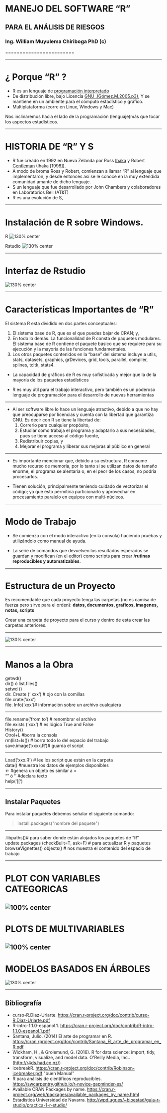 # MANEJO DEL SOFTWARE “R” 


## PARA EL ANÁLISIS DE RIESGOS


### Ing. William Muyulema Chiriboga PhD (c)



========================

---
¿ Porque “R” ?
========================
* R es un lenguaje de [programación interpretado](https://www.ecured.cu/Lenguaje_interpretado)
* De distribución libre, bajo Licencia [GNU .(Gómez.M,2005,p3)](http://www.informatica.us.es/~ramon/articulos/LicenciasSoftware.pdf), Y se mantiene en un ambiente para el cómputo estadístico y gráfico.
* Multiplataforma (corre en Linux, Windows y Mac)

Nos inclinaremos hacia el lado de la programación (lenguaje)más que tocar los aspectos estadísticos.

---
# HISTORIA DE “R” Y  S
* R fue creado en 1992 en Nueva Zelanda por Ross [Ihaka](https://en.wikipedia.org/wiki/Ross_Ihaka) y Robert [Gentleman](https://en.wikipedia.org/wiki/Robert_Gentleman_(statistician)) (Ihaka [1998]).
* A modo de broma Ross y Robert, comienzan a llamar “R” al lenguaje que implementaron, y desde entonces así se le conoce en la muy extendida comunidad amante de dicho lenguaje. 
* S un lenguaje que fue desarrollado por John Chambers y colaboradores en Laboratorios Bell (AT&T)
*  R es una evolución de S,

---

# Instalación de R sobre Windows.
R
![130% center](../image/R.png)

Rstudio
![130% center](../image/Rstudio.png)

---

# Interfaz de Rstudio

![130% center](../image/interfaz.png)

---
# Características Importantes de “R”
El sistema R esta dividido en dos partes conceptuales: 
1) El sistema base de R, que es el que puedes bajar de 	CRAN; y, 
2) En todo lo demás. La funcionalidad de R consta de paquetes modulares. El sistema base de R contiene 	el paquete básico que se requiere para su ejecución y la mayoría de las funciones fundamentales. 
3) Los otros paquetes contenidos en 	la “base” del sistema incluye a utils, stats, datasets, graphics, grDevices, grid, tools, parallel, compiler, splines, tcltk, stats4.

* La capacidad de gráficos de R es muy sofisticada y mejor que la de la mayoría de los paquetes estadísticos

* R es muy útil para el trabajo interactivo, pero también es un poderoso lenguaje de programación para el desarrollo de nuevas herramientas
---
* Al ser software libre lo hace un lenguaje atractivo, debido a que no hay que preocuparse por licencias y cuenta con la libertad que garantiza GNU. Es decir con R se tiene la libertad de: 
  1) 	Correrlo para cualquier propósito, 
  2) 	Estudiar como trabaja el programa y adaptarlo a sus necesidades, pues se tiene acceso al código fuente, 
  3) 	Redistribuir copias, y 
  4) 	Mejorar el programa y liberar sus mejoras al público en general

---
* Es importante mencionar que, debido a su estructura, R consume mucho recurso de memoria, por lo tanto si se utilizan datos de tamaño enorme, el programa se alentaría o, en el peor de los casos, no podría procesarlos.

* Tienen solución, principalmente teniendo cuidado de vectorizar el código; ya que esto permitiría particionarlo y aprovechar en procesamiento paralelo en equipos con multi-núcleos.

---
# Modo de Trabajo
* Se comienza con el modo interactivo (en la consola) haciendo pruebas y utilizándolo como manual de ayuda.

* La serie de comandos que devuelven los resultados esperados se guardan y modifican (en el editor) como scripts para crear /**rutinas reproducibles y automatizables**.


---

# Estructura de un Proyecto

Es recomendable que cada proyecto tenga las carpetas (no es camisa de fuerza pero sirve para el orden):
__datos, documentos, graficos, imagenes, notas, scripts__

Crear una carpeta de proyecto para el curso y dentro de esta crear las carpetas anteriores.

--- 
![130% center](../image/estructura.png)
 
 ---

# Manos a la Obra

getwd()  
dir() ó list.files()  
setwd ()  
dir. Create (‘ xxx’) # ojo con la comillas  
file.crate(‘xxx’)  
file. Info(‘xxx’)# información sobre un archivo cualquiera  

--- 

file.rename(‘from to’) # renombrar el archivo  
file.exists (‘xxx’) # es lógico True and False  
History()  
Ctrol+L #borra la consola  
rm(list=ls()) # borra todo lo del espacio del trabajo     
save.image(‘xxxx.R’)# guarda el script   

---
Load(‘xxx.R’) # lee los script que están en la carpeta  
data() #muestra los datos de ejemplos disponibles  
<- #genera un objeto es similar a =  
“” ó ‘’ #declara texto  
help(‘[[‘)  

---
## Instalar Paquetes

Para instalar paquetes debemos señalar el siguiente comando:

> install.packages("nombre del paquete")

---
.libpaths()# para saber donde están alojados los paquetes de “R”
update.packages (checkBuilt=T, ask=F) # para actualizar R y paquetes
browseVignettes()
objects() # nos muestra el contenido del espacio de trabajo 

---

# PLOT CON VARIABLES CATEGORICAS

![100% center](../image/vigotes.png)
---
# PLOTS DE MULTIVARIABLES

![100% center](../image/multivariable.png)
---
# MODELOS BASADOS EN ÁRBOLES

![130% center](../image/arboles.png)

---

## Bibliografía
-	curso-R.Diaz-Uriarte. https://cran.r-project.org/doc/contrib/curso-R.Diaz-Uriarte.pdf
-	R-intro-1.1.0-espanol.1. https://cran.r-project.org/doc/contrib/R-intro-1.1.0-espanol.1.pdf
-	Santana, Julio. (2014) El arte de programar en R. https://cran.rproject.org/doc/contrib/Santana_El_arte_de_programar_en_R.pdf
-	Wickham, H., & Grolemund, G. (2016). R for data science: import, tidy, transform, visualize, and model data. O'Reilly Media, Inc.. (http://r4ds.had.co.nz/)
- icebreakR. https://cran.r-project.org/doc/contrib/Robinson-icebreaker.pdf "buen Manual"
- R para análisis de científicos reproducibles. https://swcarpentry.github.io/r-novice-gapminder-es/
- Available CRAN Packages by name. https://cran.r-project.org/web/packages/available_packages_by_name.html
- Estadística Universidad de Navarra. http://wpd.ugr.es/~bioestad/guia-r-studio/practica-1-r-studio/
